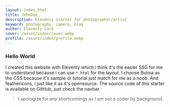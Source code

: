 ```yaml
---
layout: index.html
title: JohnDoe
description: Eleventy starter for photographer/artist
keyword: photography, camera, blog
author: Eleventy Card
cover: /asset/index/cover.webp
profile: /asset/index/profile.webp
---
```


### Hello World
I created this website with Eleventy which i think it's the easier SSG for me to understand because i can use `*.html` for the layout. I choose Bulma as the CSS because it's sample or tutorial just match for me as a noob. And feathericons, i just like it as it's opensource.
The source code of this starter is available on GitHub, just check the navbar.
>I apologize for any shortcomings as I am not a coder by background.
